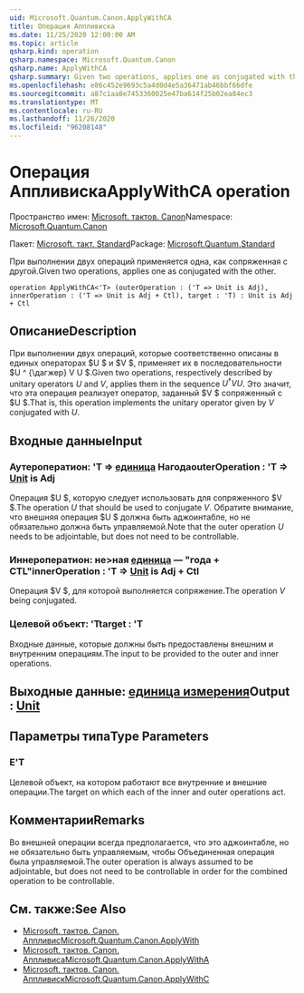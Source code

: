 ```yaml
---
uid: Microsoft.Quantum.Canon.ApplyWithCA
title: Операция Аппливиска
ms.date: 11/25/2020 12:00:00 AM
ms.topic: article
qsharp.kind: operation
qsharp.namespace: Microsoft.Quantum.Canon
qsharp.name: ApplyWithCA
qsharp.summary: Given two operations, applies one as conjugated with the other.
ms.openlocfilehash: e86c452e9693c5a4d0d4e5a36471ab46bbf66dfe
ms.sourcegitcommit: a87c1aa8e7453360025e47ba614f25b02ea84ec3
ms.translationtype: MT
ms.contentlocale: ru-RU
ms.lasthandoff: 11/26/2020
ms.locfileid: "96208148"
---
```

# <a name="applywithca-operation"></a><span data-ttu-id="bbd87-102">Операция Аппливиска</span><span class="sxs-lookup"><span data-stu-id="bbd87-102">ApplyWithCA operation</span></span>

<span data-ttu-id="bbd87-103">Пространство имен: [Microsoft. тактов. Canon](xref:Microsoft.Quantum.Canon)</span><span class="sxs-lookup"><span data-stu-id="bbd87-103">Namespace: [Microsoft.Quantum.Canon](xref:Microsoft.Quantum.Canon)</span></span>

<span data-ttu-id="bbd87-104">Пакет: [Microsoft. такт. Standard](https://nuget.org/packages/Microsoft.Quantum.Standard)</span><span class="sxs-lookup"><span data-stu-id="bbd87-104">Package: [Microsoft.Quantum.Standard](https://nuget.org/packages/Microsoft.Quantum.Standard)</span></span>


<span data-ttu-id="bbd87-105">При выполнении двух операций применяется одна, как сопряженная с другой.</span><span class="sxs-lookup"><span data-stu-id="bbd87-105">Given two operations, applies one as conjugated with the other.</span></span>

```qsharp
operation ApplyWithCA<'T> (outerOperation : ('T => Unit is Adj), innerOperation : ('T => Unit is Adj + Ctl), target : 'T) : Unit is Adj + Ctl
```


## <a name="description"></a><span data-ttu-id="bbd87-106">Описание</span><span class="sxs-lookup"><span data-stu-id="bbd87-106">Description</span></span>

<span data-ttu-id="bbd87-107">При выполнении двух операций, которые соответственно описаны в единых операторах $U $ и $V $, применяет их в последовательности $U ^ {\дагжер} V U $.</span><span class="sxs-lookup"><span data-stu-id="bbd87-107">Given two operations, respectively described by unitary operators $U$ and $V$, applies them in the sequence $U^{\dagger} V U$.</span></span> <span data-ttu-id="bbd87-108">Это значит, что эта операция реализует оператор, заданный $V $ сопряженный с $U $.</span><span class="sxs-lookup"><span data-stu-id="bbd87-108">That is, this operation implements the unitary operator given by $V$ conjugated with $U$.</span></span>

## <a name="input"></a><span data-ttu-id="bbd87-109">Входные данные</span><span class="sxs-lookup"><span data-stu-id="bbd87-109">Input</span></span>

### <a name="outeroperation--t--unit--is-adj"></a><span data-ttu-id="bbd87-110">Аутероператион: 'T => [единица](xref:microsoft.quantum.lang-ref.unit)  Нагода</span><span class="sxs-lookup"><span data-stu-id="bbd87-110">outerOperation : 'T => [Unit](xref:microsoft.quantum.lang-ref.unit)  is Adj</span></span>

<span data-ttu-id="bbd87-111">Операция $U $, которую следует использовать для сопряженного $V $.</span><span class="sxs-lookup"><span data-stu-id="bbd87-111">The operation $U$ that should be used to conjugate $V$.</span></span> <span data-ttu-id="bbd87-112">Обратите внимание, что внешняя операция $U $ должна быть аджоинтабле, но не обязательно должна быть управляемой.</span><span class="sxs-lookup"><span data-stu-id="bbd87-112">Note that the outer operation $U$ needs to be adjointable, but does not need to be controllable.</span></span>


### <a name="inneroperation--t--unit--is-adj--ctl"></a><span data-ttu-id="bbd87-113">Иннероператион: не>ная [единица](xref:microsoft.quantum.lang-ref.unit)  — "года + CTL"</span><span class="sxs-lookup"><span data-stu-id="bbd87-113">innerOperation : 'T => [Unit](xref:microsoft.quantum.lang-ref.unit)  is Adj + Ctl</span></span>

<span data-ttu-id="bbd87-114">Операция $V $, для которой выполняется сопряжение.</span><span class="sxs-lookup"><span data-stu-id="bbd87-114">The operation $V$ being conjugated.</span></span>


### <a name="target--t"></a><span data-ttu-id="bbd87-115">Целевой объект: 'T</span><span class="sxs-lookup"><span data-stu-id="bbd87-115">target : 'T</span></span>

<span data-ttu-id="bbd87-116">Входные данные, которые должны быть предоставлены внешним и внутренним операциям.</span><span class="sxs-lookup"><span data-stu-id="bbd87-116">The input to be provided to the outer and inner operations.</span></span>



## <a name="output--unit"></a><span data-ttu-id="bbd87-117">Выходные данные: [единица измерения](xref:microsoft.quantum.lang-ref.unit)</span><span class="sxs-lookup"><span data-stu-id="bbd87-117">Output : [Unit](xref:microsoft.quantum.lang-ref.unit)</span></span>



## <a name="type-parameters"></a><span data-ttu-id="bbd87-118">Параметры типа</span><span class="sxs-lookup"><span data-stu-id="bbd87-118">Type Parameters</span></span>

### <a name="t"></a><span data-ttu-id="bbd87-119">Е</span><span class="sxs-lookup"><span data-stu-id="bbd87-119">'T</span></span>

<span data-ttu-id="bbd87-120">Целевой объект, на котором работают все внутренние и внешние операции.</span><span class="sxs-lookup"><span data-stu-id="bbd87-120">The target on which each of the inner and outer operations act.</span></span>

## <a name="remarks"></a><span data-ttu-id="bbd87-121">Комментарии</span><span class="sxs-lookup"><span data-stu-id="bbd87-121">Remarks</span></span>

<span data-ttu-id="bbd87-122">Во внешней операции всегда предполагается, что это аджоинтабле, но не обязательно быть управляемым, чтобы Объединенная операция была управляемой.</span><span class="sxs-lookup"><span data-stu-id="bbd87-122">The outer operation is always assumed to be adjointable, but does not need to be controllable in order for the combined operation to be controllable.</span></span>

## <a name="see-also"></a><span data-ttu-id="bbd87-123">См. также:</span><span class="sxs-lookup"><span data-stu-id="bbd87-123">See Also</span></span>

- [<span data-ttu-id="bbd87-124">Microsoft. тактов. Canon. Аппливис</span><span class="sxs-lookup"><span data-stu-id="bbd87-124">Microsoft.Quantum.Canon.ApplyWith</span></span>](xref:Microsoft.Quantum.Canon.ApplyWith)
- [<span data-ttu-id="bbd87-125">Microsoft. тактов. Canon. Аппливиса</span><span class="sxs-lookup"><span data-stu-id="bbd87-125">Microsoft.Quantum.Canon.ApplyWithA</span></span>](xref:Microsoft.Quantum.Canon.ApplyWithA)
- [<span data-ttu-id="bbd87-126">Microsoft. тактов. Canon. Аппливиск</span><span class="sxs-lookup"><span data-stu-id="bbd87-126">Microsoft.Quantum.Canon.ApplyWithC</span></span>](xref:Microsoft.Quantum.Canon.ApplyWithC)